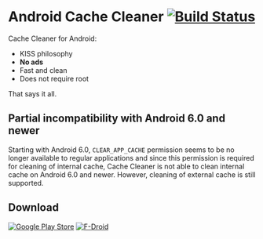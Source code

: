 Android Cache Cleaner [![Build Status](https://travis-ci.org/Frozen-Developers/android-cache-cleaner.svg)](https://travis-ci.org/Frozen-Developers/android-cache-cleaner)
======================

Cache Cleaner for Android:

  - KISS philosophy
  - **No ads**
  - Fast and clean
  - Does not require root

That says it all.

Partial incompatibility with Android 6.0 and newer
------------------------------------------
Starting with Android 6.0, ```CLEAR_APP_CACHE``` permission seems to be no longer available to regular applications and since this permission is required for cleaning of internal cache, Cache Cleaner is not able to clean internal cache on Android 6.0 and newer. However, cleaning of external cache is still supported.

Download
--------

[![Google Play Store](https://developer.android.com/images/brand/en_generic_rgb_wo_60.png)](https://play.google.com/store/apps/details?id=com.frozendevs.cache.cleaner)
[![F-Droid](https://guardianproject.info/wp-content/uploads/2014/07/logo-fdroid.png)](https://f-droid.org/repository/browse/?fdid=com.frozendevs.cache.cleaner)
